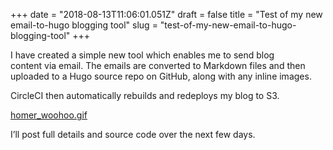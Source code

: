 +++
date = "2018-08-13T11:06:01.051Z"
draft = false
title = "Test of my new email-to-hugo blogging tool"
slug = "test-of-my-new-email-to-hugo-blogging-tool"
+++

I have created a simple new tool which enables me to send blog  
content via email. The emails are converted to Markdown files and then  
uploaded to a Hugo source repo on GitHub, along with any inline images.

CircleCI then automatically rebuilds and redeploys my blog to S3.

[homer_woohoo.gif](/images/2018/08/13/homer_woohoo.gif)

I’ll post full details and source code over the next few days.
